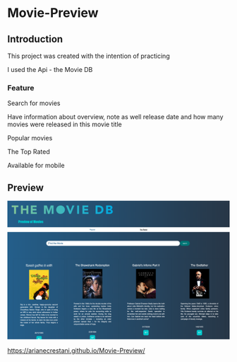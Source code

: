# Movie-Preview

## Introduction

This project was created with the intention of practicing

I used the Api - the Movie DB 


### Feature


Search for movies

Have information about overview, note as well release date and how many movies were released in this movie title

Popular movies

The Top Rated

Available for mobile


## Preview
![flwochart](./image/preview.png)

https://arianecrestani.github.io/Movie-Preview/
